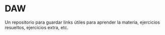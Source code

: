 # DAW
Un repositorio para guardar links útiles para aprender la materia, ejercicios resueltos, ejercicios extra, etc.
